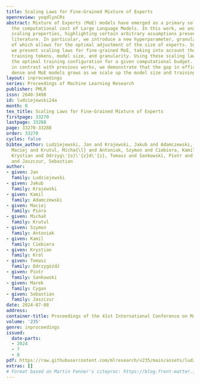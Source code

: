 ```yaml
---
title: Scaling Laws for Fine-Grained Mixture of Experts
openreview: yoqdlynCRs
abstract: Mixture of Experts (MoE) models have emerged as a primary solution for reducing
  the computational cost of Large Language Models. In this work, we analyze their
  scaling properties, highlighting certain arbitrary assumptions present in the existing
  literature. In particular, we introduce a new hyperparameter, granularity, the modification
  of which allows for the optimal adjustment of the size of experts. Subsequently,
  we present scaling laws for fine-grained MoE, taking into account the number of
  training tokens, model size, and granularity. Using these scaling laws, we derive
  the optimal training configuration for a given computational budget. Furthermore,
  in contrast with previous works, we demonstrate that the gap in efficiency between
  dense and MoE models grows as we scale up the model size and training budget.
layout: inproceedings
series: Proceedings of Machine Learning Research
publisher: PMLR
issn: 2640-3498
id: ludziejewski24a
month: 0
tex_title: Scaling Laws for Fine-Grained Mixture of Experts
firstpage: 33270
lastpage: 33288
page: 33270-33288
order: 33270
cycles: false
bibtex_author: Ludziejewski, Jan and Krajewski, Jakub and Adamczewski, Kamil and Pi\'{o}ro,
  Maciej and Krutul, Micha{\l} and Antoniak, Szymon and Ciebiera, Kamil and Kr\'{o}l,
  Krystian and Odrzyg\'{o}\'{z}d\'{z}, Tomasz and Sankowski, Piotr and Cygan, Marek
  and Jaszczur, Sebastian
author:
- given: Jan
  family: Ludziejewski
- given: Jakub
  family: Krajewski
- given: Kamil
  family: Adamczewski
- given: Maciej
  family: Pióro
- given: Michał
  family: Krutul
- given: Szymon
  family: Antoniak
- given: Kamil
  family: Ciebiera
- given: Krystian
  family: Król
- given: Tomasz
  family: Odrzygóźdź
- given: Piotr
  family: Sankowski
- given: Marek
  family: Cygan
- given: Sebastian
  family: Jaszczur
date: 2024-07-08
address:
container-title: Proceedings of the 41st International Conference on Machine Learning
volume: '235'
genre: inproceedings
issued:
  date-parts:
  - 2024
  - 7
  - 8
pdf: https://raw.githubusercontent.com/mlresearch/v235/main/assets/ludziejewski24a/ludziejewski24a.pdf
extras: []
# Format based on Martin Fenner's citeproc: https://blog.front-matter.io/posts/citeproc-yaml-for-bibliographies/
---
```

